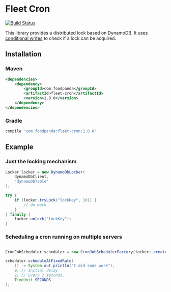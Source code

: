 # Fleet Cron

[![Build Status](https://travis-ci.org/foodpanda/fleet-cron.svg?branch=master)](https://travis-ci.org/foodpanda/fleet-cron)

This library provides a distributed lock based on DynamoDB. It uses [conditional writes](http://docs.aws.amazon.com/amazondynamodb/latest/developerguide/WorkingWithItems.html#WorkingWithItems.ConditionalUpdate) to check if a lock can be acquired.

## Installation

### Maven

```xml
<dependencies>
    <dependency>
        <groupId>com.foodpanda</groupId>
        <artifactId>fleet-cron</artifactId>
        <version>1.0.0</version>
    </dependency>
</dependencies>
```

### Gradle

```groovy
compile 'com.foodpanda:fleet-cron:1.0.0'
```

## Example

### Just the locking mechanism

```java
Locker locker = new DynamoDbLocker(
    dynamoDbClient,
    "dynamoDbTable"
);

try {
    if (locker.tryLock("lockKey", 10)) {
        // do work
    }
} finally {
    locker.unlock("lockKey");
}
```

### Scheduling a cron running on multiple servers

```java

CronJobScheduler scheduler = new CronJobSchedulerFactory(locker).createScheduler("cron job name");

scheduler.scheduleAtFixedRate(
    () -> System.out.println("I did some work"),
    0, // Initial delay
    2, // Every 2 seconds,
    TimeUnit.SECONDS
);
```

